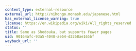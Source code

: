 ```yaml
---
content_type: external-resource
external_url: http://nihongo.monash.edu/japanese.html
has_external_license_warning: true
license: https://en.wikipedia.org/wiki/All_rights_reserved
status: ''
title: Same as Shodouka, but supports fewer pages
uid: 90164afc-93a5-4048-ae54-d3268ae165bf
wayback_url: ''
---
```

